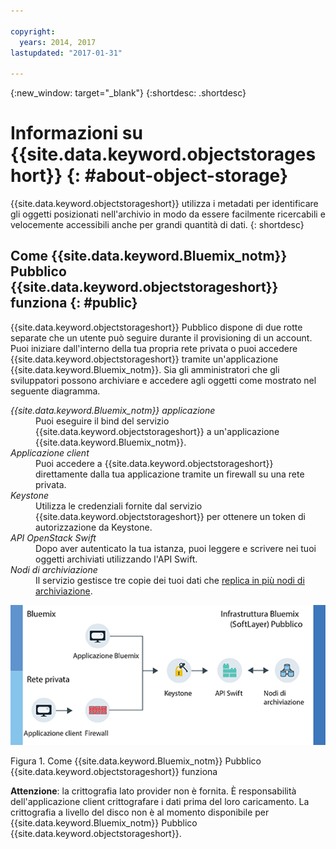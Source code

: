 ```yaml
---

copyright:
  years: 2014, 2017
lastupdated: "2017-01-31"

---
```

{:new_window: target="_blank"}
{:shortdesc: .shortdesc}

# Informazioni su {{site.data.keyword.objectstorageshort}}  {: #about-object-storage}


{{site.data.keyword.objectstorageshort}} utilizza i metadati per identificare gli oggetti posizionati nell'archivio in modo da essere facilmente ricercabili e velocemente accessibili anche per grandi quantità di dati.
{: shortdesc}


## Come {{site.data.keyword.Bluemix_notm}} Pubblico {{site.data.keyword.objectstorageshort}} funziona {: #public}

{{site.data.keyword.objectstorageshort}} Pubblico dispone di due rotte separate che un utente può seguire durante il provisioning di un account. Puoi iniziare dall'interno della tua propria rete privata o puoi accedere {{site.data.keyword.objectstorageshort}} tramite un'applicazione {{site.data.keyword.Bluemix_notm}}. Sia gli amministratori che gli sviluppatori possono archiviare e accedere agli oggetti come mostrato nel seguente diagramma.

<dl>
  <dt><dfn> {{site.data.keyword.Bluemix_notm}} applicazione </dfn></dt>
    <dd> Puoi eseguire il bind del servizio {{site.data.keyword.objectstorageshort}} a un'applicazione {{site.data.keyword.Bluemix_notm}}.  </dd>
  <dt><dfn> Applicazione client  </dfn></dt>
    <dd> Puoi accedere a {{site.data.keyword.objectstorageshort}} direttamente dalla tua applicazione tramite un firewall su una rete privata. </dd>
  <dt><dfn> Keystone </dfn></dt>
    <dd> Utilizza le credenziali fornite dal servizio {{site.data.keyword.objectstorageshort}} per ottenere un token di autorizzazione da Keystone. </dd>
  <dt><dfn> API OpenStack Swift </dfn></dt>
    <dd> Dopo aver autenticato la tua istanza, puoi leggere e scrivere nei tuoi oggetti archiviati utilizzando l'API Swift. </dd>
  <dt><dfn> Nodi di archiviazione </dfn></dt>
    <dd> Il servizio gestisce tre copie dei tuoi dati che <a href="http://docs.openstack.org/developer/swift/overview_replication.html">replica in più nodi di archiviazione</a>. </dd>
</dl>

![Come {{site.data.keyword.objectstorageshort}} funziona è stato scritto in precedenza, qui viene illustrato in un diagramma.](images/OS_howitworks.png)

Figura 1. Come {{site.data.keyword.Bluemix_notm}} Pubblico {{site.data.keyword.objectstorageshort}} funziona

**Attenzione**: la crittografia lato provider non è fornita. È responsabilità dell'applicazione client crittografare i dati prima del loro caricamento. La crittografia a livello del disco non è al momento disponibile per {{site.data.keyword.Bluemix_notm}} Pubblico {{site.data.keyword.objectstorageshort}}.
